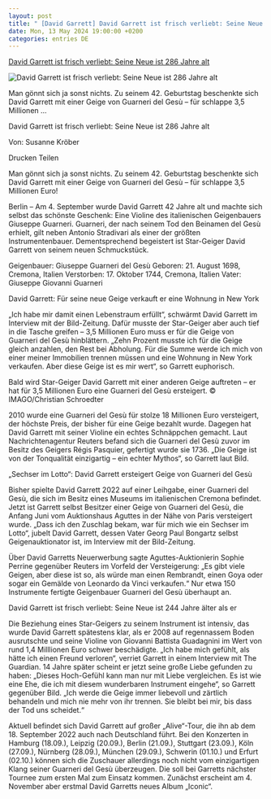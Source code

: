 ```yaml
---
layout: post
title: " [David Garrett] David Garrett ist frisch verliebt: Seine Neue ist 286 Jahre alt"
date: Mon, 13 May 2024 19:00:00 +0200
categories: entries DE
---
```

[David Garrett ist frisch verliebt: Seine Neue ist 286 Jahre alt](https://www.kreiszeitung.de/deutschland/garrett-ist-frisch-verliebt-seine-neue-ist-286-jahre-alt-geige-guarneri-del-gesu-violine-ersteigert-millionen-euro-wohnung-new-york-david-91770916.html)

![David Garrett ist frisch verliebt: Seine Neue ist 286 Jahre alt](https://www.kreiszeitung.de/assets/images/29/777/29777990-david-garrett-im-juli-2022-in-der-ard-show-die-grosse-schlagerstrandparty-im-amphitheater-gelsenkirchen-2aqg62UQJ8fe.jpg)

Man gönnt sich ja sonst nichts. Zu seinem 42. Geburtstag beschenkte sich David Garrett mit einer Geige von Guarneri del Gesù – für schlappe 3,5 Millionen ...

David Garrett ist frisch verliebt: Seine Neue ist 286 Jahre alt

Von: Susanne Kröber

Drucken Teilen

Man gönnt sich ja sonst nichts. Zu seinem 42. Geburtstag beschenkte sich David Garrett mit einer Geige von Guarneri del Gesù – für schlappe 3,5 Millionen Euro!

Berlin – Am 4. September wurde David Garrett 42 Jahre alt und machte sich selbst das schönste Geschenk: Eine Violine des italienischen Geigenbauers Giuseppe Guarneri. Guarneri, der nach seinem Tod den Beinamen del Gesù erhielt, gilt neben Antonio Stradivari als einer der größten Instrumentenbauer. Dementsprechend begeistert ist Star-Geiger David Garrett von seinem neuen Schmuckstück.

Geigenbauer: Giuseppe Guarneri del Gesù Geboren: 21. August 1698, Cremona, Italien Verstorben: 17. Oktober 1744, Cremona, Italien Vater: Giuseppe Giovanni Guarneri

David Garrett: Für seine neue Geige verkauft er eine Wohnung in New York

„Ich habe mir damit einen Lebenstraum erfüllt“, schwärmt David Garrett im Interview mit der Bild-Zeitung. Dafür musste der Star-Geiger aber auch tief in die Tasche greifen – 3,5 Millionen Euro muss er für die Geige von Guarneri del Gesù hinblättern. „Zehn Prozent musste ich für die Geige gleich anzahlen, den Rest bei Abholung. Für die Summe werde ich mich von einer meiner Immobilien trennen müssen und eine Wohnung in New York verkaufen. Aber diese Geige ist es mir wert“, so Garrett euphorisch.

Bald wird Star-Geiger David Garrett mit einer anderen Geige auftreten – er hat für 3,5 Millionen Euro eine Guarneri del Gesù ersteigert. © IMAGO/Christian Schroedter

2010 wurde eine Guarneri del Gesù für stolze 18 Millionen Euro versteigert, der höchste Preis, der bisher für eine Geige bezahlt wurde. Dagegen hat David Garrett mit seiner Violine ein echtes Schnäppchen gemacht. Laut Nachrichtenagentur Reuters befand sich die Guarneri del Gesù zuvor im Besitz des Geigers Régis Pasquier, gefertigt wurde sie 1736. „Die Geige ist von der Tonqualität einzigartig – ein echter Mythos“, so Garrett laut Bild.

„Sechser im Lotto“: David Garrett ersteigert Geige von Guarneri del Gesù

Bisher spielte David Garrett 2022 auf einer Leihgabe, einer Guarneri del Gesù, die sich im Besitz eines Museums im italienischen Cremona befindet. Jetzt ist Garrett selbst Besitzer einer Geige von Guarneri del Gesù, die Anfang Juni vom Auktionshaus Aguttes in der Nähe von Paris versteigert wurde. „Dass ich den Zuschlag bekam, war für mich wie ein Sechser im Lotto“, jubelt David Garrett, dessen Vater Georg Paul Bongartz selbst Geigenauktionator ist, im Interview mit der Bild-Zeitung.

Über David Garretts Neuerwerbung sagte Aguttes-Auktionierin Sophie Perrine gegenüber Reuters im Vorfeld der Versteigerung: „Es gibt viele Geigen, aber diese ist so, als würde man einen Rembrandt, einen Goya oder sogar ein Gemälde von Leonardo da Vinci verkaufen.“ Nur etwa 150 Instrumente fertigte Geigenbauer Guarneri del Gesù überhaupt an.

David Garrett ist frisch verliebt: Seine Neue ist 244 Jahre älter als er

Die Beziehung eines Star-Geigers zu seinem Instrument ist intensiv, das wurde David Garrett spätestens klar, als er 2008 auf regennassem Boden ausrutschte und seine Violine von Giovanni Battista Guadagnini im Wert von rund 1,4 Milllionen Euro schwer beschädigte. „Ich habe mich gefühlt, als hätte ich einen Freund verloren“, verriet Garrett in einem Interview mit The Guardian. 14 Jahre später scheint er jetzt seine große Liebe gefunden zu haben: „Dieses Hoch-Gefühl kann man nur mit Liebe vergleichen. Es ist wie eine Ehe, die ich mit diesem wunderbaren Instrument eingehe“, so Garrett gegenüber Bild. „Ich werde die Geige immer liebevoll und zärtlich behandeln und mich nie mehr von ihr trennen. Sie bleibt bei mir, bis dass der Tod uns scheidet.“

Aktuell befindet sich David Garrett auf großer „Alive“-Tour, die ihn ab dem 18. September 2022 auch nach Deutschland führt. Bei den Konzerten in Hamburg (18.09.), Leipzig (20.09.), Berlin (21.09.), Stuttgart (23.09.), Köln (27.09.), Nürnberg (28.09.), München (29.09.), Schwerin (01.10.) und Erfurt (02.10.) können sich die Zuschauer allerdings noch nicht vom einzigartigen Klang seiner Guarneri del Gesù überzeugen. Die soll bei Garretts nächster Tournee zum ersten Mal zum Einsatz kommen. Zunächst erscheint am 4. November aber erstmal David Garretts neues Album „Iconic“.

